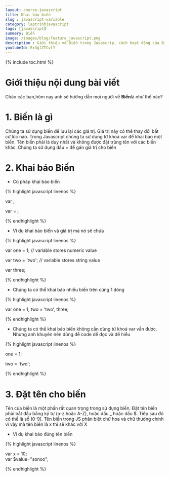 ```yaml
---
layout: course-javascript
title: Khai báo biến   
slug : javascript-variable
category: laptrinhjavascript
tags: [javascript]
summery: Biến   
image: /images/blog/feature_javascript.png
description : Giới thiệu về Biến trong Javascrip, cách hoạt động của Biến trong Javascript
youtubeId: Ex3glZTCvlY
---
```


{% include toc.html %}

# **Giới thiệu nội dung bài viết**

Chào các bạn,hôm nay anh sẽ hướng dẫn mọi người về <b>Biến</b>là như thế nào?

# **1. Biến là gì**

Chúng ta sử dụng biến để lưu lại các giá trị. Giá trị này có thể thay đổi bất cứ lúc nào. Trong Javascript chúng ta sử dung từ khoá var để khai báo một biến. Tên biến phải là duy nhất và không được đặt trùng tên với các biến khác. Chúng ta sử dụng dấu = để gán giá trị cho biến

# **2. Khai báo Biến**

- Cú pháp khai báo biến

{% highlight javascript  linenos %}

var <variable-name>;

var <variable-name> = <value>;


{% endhighlight %}

- Ví dụ khai báo biến và giá trị mà nó sẽ chứa

{% highlight javascript  linenos %}

var one = 1; // variable stores numeric value

var two = 'two';  // variable stores string value

var three;

{% endhighlight %}

- Chúng ta có thể khai báo nhiều biến trên cùng 1 dòng

{% highlight javascript  linenos %}

var one = 1, two = 'two', three;

{% endhighlight %}

- Chúng ta có thể khai báo biến không cần dùng từ khoá var vẫn được. Nhưng anh khuyên nên dùng để code dể đọc và dể hiểu

{% highlight javascript  linenos %}

one = 1;

two = 'two';

{% endhighlight %}

# **3. Đặt tên cho biến**

Tên của biến là một phần rất quan trọng trong sử dụng biến. Đặt tên biến phải bắt đầu bằng ký tự (a-z hoặc A-Z), hoặc dấu _ hoặc dấu $. Tiếp sau đó có thể là số (0-9). Tên biến trong JS phân biệt chữ hoa và chữ thường chính vì vậy mà tên biến là x thì sẽ khác với X

- Ví dụ khai báo đúng tên biến

{% highlight javascript  linenos %}

var x = 10;  
var $value="sonoo";  

{% endhighlight %}


















